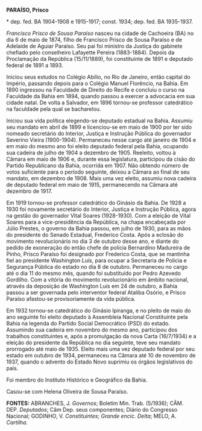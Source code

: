 **PARAÍSO, Prisco**

\* dep. fed. BA 1904-1908 e 1915-1917; const. 1934; dep. fed. BA
1935-1937.

*Francisco Prisco de Sousa Paraíso* nasceu na cidade de Cachoeira (BA)
no dia 6 de maio de 1874, filho de Francisco Prisco de Sousa Paraíso e
de Adelaide de Aguiar Paraíso. Seu pai foi ministro da Justiça do
gabinete chefiado pelo conselheiro Lafayette Pereira (1883-1884). Depois
da Proclamação da República (15/11/1889), foi constituinte de 1891 e
deputado federal de 1891 a 1893.

Iniciou seus estudos no Colégio Abílio, no Rio de Janeiro, então capital
do Império, passando depois para o Colégio Manuel Florêncio, na Bahia.
Em 1890 ingressou na Faculdade de Direito do Recife e concluiu o curso
na Faculdade da Bahia em 1894, quando passou a exercer a advocacia em
sua cidade natal. De volta a Salvador, em 1896 tornou-se professor
catedrático na faculdade pela qual se bacharelou.

Iniciou sua vida política elegendo-se deputado estadual na Bahia.
Assumiu seu mandato em abril de 1899 e licenciou-se em maio de 1900 por
ter sido nomeado secretário do Interior, Justiça e Instrução Pública do
governador Severino Vieira (1900-1904). Permaneceu nesse cargo até
janeiro de 1904 e em maio do mesmo ano foi eleito deputado federal pela
Bahia, ocupando sua cadeira de julho de 1904 a dezembro de 1905.
Reeleito, voltou à Câmara em maio de 1906 e, durante essa legislatura,
participou da cisão do Partido Republicano da Bahia, ocorrida em 1907.
Não obtendo número de votos suficiente para o período seguinte, deixou a
Câmara ao final de seu mandato, em dezembro de 1908. Mais uma vez
eleito, assumiu nova cadeira de deputado federal em maio de 1915,
permanecendo na Câmara até dezembro de 1917.

Em 1919 tornou-se professor catedrático do Ginásio da Bahia. De 1928 a
1930 foi novamente secretário do Interior, Justiça e Instrução Pública,
agora na gestão do governador Vital Soares (1928-1930). Com a eleição de
Vital Soares para a vice-presidência da República, na chapa encabeçada
por Júlio Prestes, o governo da Bahia passou, em julho de 1930, para as
mãos do presidente do Senado Estadual, Frederico Costa. Após a eclosão
do movimento revolucionário no dia 3 de outubro desse ano, e diante do
pedido de exoneração do então chefe de polícia Bernardino Madureira de
Pinho, Prisco Paraíso foi designado por Frederico Costa, que se mantinha
fiel ao presidente Washington Luís, para ocupar a Secretaria de Polícia
e Segurança Pública do estado no dia 8 de outubro. Permaneceu no cargo
até o dia 11 do mesmo mês, quando foi substituído por Pedro Azevedo
Gordilho. Com a vitória do movimento revolucionário em âmbito nacional,
através da deposição de Washington Luís em 24 de outubro, a Bahia passou
a ser governada pelo interventor federal Ataliba Osório, e Prisco
Paraíso afastou-se provisoriamente da vida pública.

Em 1932 tornou-se catedrático do Ginásio Ipiranga, e no pleito de maio
do ano seguinte foi eleito deputado à Assembleia Nacional Constituinte
pela Bahia na legenda do Partido Social Democrático (PSD) do estado.
Assumindo sua cadeira em novembro do mesmo ano, participou dos trabalhos
constituintes e, após a promulgação da nova Carta (16/7/1934) e a
eleição do presidente da República no dia seguinte, teve seu mandato
prorrogado até maio de 1935. Eleito mais uma vez deputado federal por
seu estado em outubro de 1934, permaneceu na Câmara até 10 de novembro
de 1937, quando o advento do Estado Novo suprimiu os órgãos legislativos
do país.

Foi membro do Instituto Histórico e Geográfico da Bahia.

Casou-se com Helena Oliveira de Sousa Paraíso.

**FONTES:** ABRANCHES, J. *Governos*; Boletim Min. Trab. (5/1936); CÂM.
DEP. *Deputados*; Câm Dep. seus componentes; Diário do Congresso
Nacional; GODINHO, V. *Constituintes*; *Grande encic. Delta*; MELO, A.
*Cartilha*.
